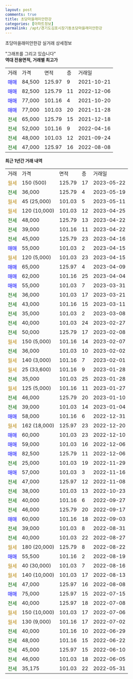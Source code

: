 ```yaml
---
layout: post
comments: true
title: 초당마을래미안한강
categories: [아파트정보]
permalink: /apt/경기도김포시장기동초당마을래미안한강
---
```


초당마을래미안한강 실거래 상세정보

<script type="text/javascript">
  google.charts.load('current', {'packages':['line', 'corechart']});
  google.charts.setOnLoadCallback(drawChart);

  function drawChart() {
    var data = new google.visualization.DataTable();
    data.addColumn('date', '거래일');
    data.addColumn('number', "매매");
    data.addColumn('number', "전세");
    data.addColumn('number', "전매");

    data.addRows([[new Date(Date.parse("2023-05-22")), null, null, null], [new Date(Date.parse("2023-05-19")), null, 36000, null], [new Date(Date.parse("2023-05-11")), null, null, null], [new Date(Date.parse("2023-04-25")), null, null, null], [new Date(Date.parse("2023-04-22")), null, 48000, null], [new Date(Date.parse("2023-04-22")), null, 39000, null], [new Date(Date.parse("2023-04-16")), null, 45000, null], [new Date(Date.parse("2023-04-15")), 55000, null, null], [new Date(Date.parse("2023-04-15")), null, null, null], [new Date(Date.parse("2023-04-09")), 65000, null, null], [new Date(Date.parse("2023-04-04")), 62000, null, null], [new Date(Date.parse("2023-03-31")), 55000, null, null], [new Date(Date.parse("2023-03-21")), null, 36000, null], [new Date(Date.parse("2023-03-11")), null, 43000, null], [new Date(Date.parse("2023-03-08")), null, 35000, null], [new Date(Date.parse("2023-02-27")), null, 40000, null], [new Date(Date.parse("2023-02-08")), null, 50000, null], [new Date(Date.parse("2023-02-07")), null, null, null], [new Date(Date.parse("2023-02-02")), null, 36000, null], [new Date(Date.parse("2023-02-01")), null, null, null], [new Date(Date.parse("2023-01-28")), null, null, null], [new Date(Date.parse("2023-01-28")), null, 35000, null], [new Date(Date.parse("2023-01-27")), null, null, null], [new Date(Date.parse("2023-01-10")), null, 46000, null], [new Date(Date.parse("2023-01-04")), null, 39000, null], [new Date(Date.parse("2022-12-31")), 58000, null, null], [new Date(Date.parse("2022-12-20")), null, null, null], [new Date(Date.parse("2022-12-10")), 60000, null, null], [new Date(Date.parse("2022-12-06")), 59000, null, null], [new Date(Date.parse("2022-12-06")), 82500, null, null], [new Date(Date.parse("2022-11-29")), null, 25000, null], [new Date(Date.parse("2022-11-16")), 57000, null, null], [new Date(Date.parse("2022-11-08")), null, 47000, null], [new Date(Date.parse("2022-10-23")), null, 38000, null], [new Date(Date.parse("2022-09-27")), null, 40000, null], [new Date(Date.parse("2022-09-17")), null, 46000, null], [new Date(Date.parse("2022-09-03")), 60000, null, null], [new Date(Date.parse("2022-08-31")), null, 39000, null], [new Date(Date.parse("2022-08-27")), null, 40000, null], [new Date(Date.parse("2022-08-22")), null, null, null], [new Date(Date.parse("2022-08-19")), 55500, null, null], [new Date(Date.parse("2022-08-16")), null, null, null], [new Date(Date.parse("2022-08-13")), null, null, null], [new Date(Date.parse("2022-08-08")), null, 47000, null], [new Date(Date.parse("2022-07-15")), 75000, null, null], [new Date(Date.parse("2022-07-08")), null, 40000, null], [new Date(Date.parse("2022-07-06")), null, null, null], [new Date(Date.parse("2022-07-02")), null, null, null], [new Date(Date.parse("2022-06-29")), null, 40000, null], [new Date(Date.parse("2022-06-22")), null, 48000, null], [new Date(Date.parse("2022-06-10")), null, 45000, null], [new Date(Date.parse("2022-06-05")), null, 46000, null], [new Date(Date.parse("2022-05-31")), null, 35175, null]]);

    var options = {
      hAxis: {
        format: 'yyyy/MM/dd'
      },    
      lineWidth: 0,
      pointsVisible: true,    
      title: '최근 1년간 유형별 실거래가 분포',
      legend: { position: 'bottom' }
    };

    var formatter = new google.visualization.NumberFormat({pattern:'###,###'} );
    formatter.format(data, 1);
    formatter.format(data, 2);
    
    setTimeout(function() {
        var chart = new google.visualization.LineChart(document.getElementById('columnchart_material'));
        chart.draw(data, (options));
        document.getElementById('loading').style.display = 'none';
    }, 200);
  }
</script>


<div id="loading" style="z-index:20; display: block; margin-left: 0px">"그래프를 그리고 있습니다"</div>
<div id="columnchart_material" style="width: 95%; margin-left: 0px; display: block"></div>
<!-- contents start -->
<b>역대 전용면적, 거래별 최고가</b>
<table class="sortable">
    <tr>
      <td>거래</td>
      <td>가격</td>
      <td>면적</td>
      <td>층</td>
      <td>거래일</td>
    </tr>
        <tr>
          <td><a style="color: blue">매매</a></td>
          <td>84,500</td>
          <td>125.97</td>
          <td>9</td>
          <td>2021-10-21</td>
        </tr>            <tr>
          <td><a style="color: blue">매매</a></td>
          <td>82,500</td>
          <td>125.79</td>
          <td>11</td>
          <td>2022-12-06</td>
        </tr>            <tr>
          <td><a style="color: blue">매매</a></td>
          <td>77,000</td>
          <td>101.16</td>
          <td>4</td>
          <td>2021-10-20</td>
        </tr>            <tr>
          <td><a style="color: blue">매매</a></td>
          <td>77,000</td>
          <td>101.03</td>
          <td>20</td>
          <td>2021-11-28</td>
        </tr>        
        <tr>
              <td><a style="color: darkgreen">전세</a></td>
              <td>65,000</td>
              <td>125.79</td>
              <td>15</td>
              <td>2021-12-18</td>
            </tr>            <tr>
              <td><a style="color: darkgreen">전세</a></td>
              <td>52,000</td>
              <td>101.16</td>
              <td>9</td>
              <td>2022-04-16</td>
            </tr>            <tr>
              <td><a style="color: darkgreen">전세</a></td>
              <td>48,000</td>
              <td>101.03</td>
              <td>12</td>
              <td>2021-09-24</td>
            </tr>            <tr>
              <td><a style="color: darkgreen">전세</a></td>
              <td>47,000</td>
              <td>125.97</td>
              <td>16</td>
              <td>2022-08-08</td>
            </tr>        
    
</table>

<b>최근 1년간 거래 내역</b>

<table class="sortable">
    <tr>
      <td>거래</td>
      <td>가격</td>
      <td>면적</td>
      <td>층</td>
      <td>거래일</td>
    </tr>
    <tr>
      <td><a style="color: darkgoldenrod">월세</a></td>
      <td>150 (500)</td>
      <td>125.79</td>
      <td>17</td>
      <td>2023-05-22</td>
    </tr>          <tr>
      <td><a style="color: darkgreen">전세</a></td>
      <td>36,000</td>
      <td>125.79</td>
      <td>4</td>
      <td>2023-05-19</td>
    </tr>          <tr>
      <td><a style="color: darkgoldenrod">월세</a></td>
      <td>45 (25,000)</td>
      <td>101.03</td>
      <td>5</td>
      <td>2023-05-11</td>
    </tr>          <tr>
      <td><a style="color: darkgoldenrod">월세</a></td>
      <td>120 (10,000)</td>
      <td>101.03</td>
      <td>12</td>
      <td>2023-04-25</td>
    </tr>          <tr>
      <td><a style="color: darkgreen">전세</a></td>
      <td>48,000</td>
      <td>125.79</td>
      <td>13</td>
      <td>2023-04-22</td>
    </tr>          <tr>
      <td><a style="color: darkgreen">전세</a></td>
      <td>39,000</td>
      <td>101.16</td>
      <td>11</td>
      <td>2023-04-22</td>
    </tr>          <tr>
      <td><a style="color: darkgreen">전세</a></td>
      <td>45,000</td>
      <td>125.79</td>
      <td>23</td>
      <td>2023-04-16</td>
    </tr>          <tr>
      <td><a style="color: blue">매매</a></td>
      <td>55,000</td>
      <td>101.03</td>
      <td>2</td>
      <td>2023-04-15</td>
    </tr>          <tr>
      <td><a style="color: darkgoldenrod">월세</a></td>
      <td>120 (5,000)</td>
      <td>101.03</td>
      <td>23</td>
      <td>2023-04-15</td>
    </tr>          <tr>
      <td><a style="color: blue">매매</a></td>
      <td>65,000</td>
      <td>125.97</td>
      <td>4</td>
      <td>2023-04-09</td>
    </tr>          <tr>
      <td><a style="color: blue">매매</a></td>
      <td>62,000</td>
      <td>101.16</td>
      <td>25</td>
      <td>2023-04-04</td>
    </tr>          <tr>
      <td><a style="color: blue">매매</a></td>
      <td>55,000</td>
      <td>101.03</td>
      <td>7</td>
      <td>2023-03-31</td>
    </tr>          <tr>
      <td><a style="color: darkgreen">전세</a></td>
      <td>36,000</td>
      <td>101.03</td>
      <td>17</td>
      <td>2023-03-21</td>
    </tr>          <tr>
      <td><a style="color: darkgreen">전세</a></td>
      <td>43,000</td>
      <td>101.16</td>
      <td>15</td>
      <td>2023-03-11</td>
    </tr>          <tr>
      <td><a style="color: darkgreen">전세</a></td>
      <td>35,000</td>
      <td>101.03</td>
      <td>2</td>
      <td>2023-03-08</td>
    </tr>          <tr>
      <td><a style="color: darkgreen">전세</a></td>
      <td>40,000</td>
      <td>101.03</td>
      <td>24</td>
      <td>2023-02-27</td>
    </tr>          <tr>
      <td><a style="color: darkgreen">전세</a></td>
      <td>50,000</td>
      <td>125.79</td>
      <td>17</td>
      <td>2023-02-08</td>
    </tr>          <tr>
      <td><a style="color: darkgoldenrod">월세</a></td>
      <td>150 (5,000)</td>
      <td>101.16</td>
      <td>14</td>
      <td>2023-02-07</td>
    </tr>          <tr>
      <td><a style="color: darkgreen">전세</a></td>
      <td>36,000</td>
      <td>101.03</td>
      <td>10</td>
      <td>2023-02-02</td>
    </tr>          <tr>
      <td><a style="color: darkgoldenrod">월세</a></td>
      <td>140 (3,000)</td>
      <td>101.16</td>
      <td>7</td>
      <td>2023-02-01</td>
    </tr>          <tr>
      <td><a style="color: darkgoldenrod">월세</a></td>
      <td>25 (33,600)</td>
      <td>101.16</td>
      <td>9</td>
      <td>2023-01-28</td>
    </tr>          <tr>
      <td><a style="color: darkgreen">전세</a></td>
      <td>35,000</td>
      <td>101.03</td>
      <td>25</td>
      <td>2023-01-28</td>
    </tr>          <tr>
      <td><a style="color: darkgoldenrod">월세</a></td>
      <td>125 (5,000)</td>
      <td>101.16</td>
      <td>11</td>
      <td>2023-01-27</td>
    </tr>          <tr>
      <td><a style="color: darkgreen">전세</a></td>
      <td>46,000</td>
      <td>125.79</td>
      <td>20</td>
      <td>2023-01-10</td>
    </tr>          <tr>
      <td><a style="color: darkgreen">전세</a></td>
      <td>39,000</td>
      <td>101.03</td>
      <td>14</td>
      <td>2023-01-04</td>
    </tr>          <tr>
      <td><a style="color: blue">매매</a></td>
      <td>58,000</td>
      <td>101.16</td>
      <td>6</td>
      <td>2022-12-31</td>
    </tr>          <tr>
      <td><a style="color: darkgoldenrod">월세</a></td>
      <td>162 (18,000)</td>
      <td>125.97</td>
      <td>23</td>
      <td>2022-12-20</td>
    </tr>          <tr>
      <td><a style="color: blue">매매</a></td>
      <td>60,000</td>
      <td>101.03</td>
      <td>23</td>
      <td>2022-12-10</td>
    </tr>          <tr>
      <td><a style="color: blue">매매</a></td>
      <td>59,000</td>
      <td>101.03</td>
      <td>16</td>
      <td>2022-12-06</td>
    </tr>          <tr>
      <td><a style="color: blue">매매</a></td>
      <td>82,500</td>
      <td>125.79</td>
      <td>11</td>
      <td>2022-12-06</td>
    </tr>          <tr>
      <td><a style="color: darkgreen">전세</a></td>
      <td>25,000</td>
      <td>101.03</td>
      <td>19</td>
      <td>2022-11-29</td>
    </tr>          <tr>
      <td><a style="color: blue">매매</a></td>
      <td>57,000</td>
      <td>101.03</td>
      <td>3</td>
      <td>2022-11-16</td>
    </tr>          <tr>
      <td><a style="color: darkgreen">전세</a></td>
      <td>47,000</td>
      <td>125.97</td>
      <td>12</td>
      <td>2022-11-08</td>
    </tr>          <tr>
      <td><a style="color: darkgreen">전세</a></td>
      <td>38,000</td>
      <td>101.03</td>
      <td>13</td>
      <td>2022-10-23</td>
    </tr>          <tr>
      <td><a style="color: darkgreen">전세</a></td>
      <td>40,000</td>
      <td>101.16</td>
      <td>6</td>
      <td>2022-09-27</td>
    </tr>          <tr>
      <td><a style="color: darkgreen">전세</a></td>
      <td>46,000</td>
      <td>125.79</td>
      <td>20</td>
      <td>2022-09-17</td>
    </tr>          <tr>
      <td><a style="color: blue">매매</a></td>
      <td>60,000</td>
      <td>101.16</td>
      <td>18</td>
      <td>2022-09-03</td>
    </tr>          <tr>
      <td><a style="color: darkgreen">전세</a></td>
      <td>39,000</td>
      <td>101.03</td>
      <td>8</td>
      <td>2022-08-31</td>
    </tr>          <tr>
      <td><a style="color: darkgreen">전세</a></td>
      <td>40,000</td>
      <td>101.03</td>
      <td>22</td>
      <td>2022-08-27</td>
    </tr>          <tr>
      <td><a style="color: darkgoldenrod">월세</a></td>
      <td>180 (20,000)</td>
      <td>125.79</td>
      <td>8</td>
      <td>2022-08-22</td>
    </tr>          <tr>
      <td><a style="color: blue">매매</a></td>
      <td>55,500</td>
      <td>101.16</td>
      <td>2</td>
      <td>2022-08-19</td>
    </tr>          <tr>
      <td><a style="color: darkgoldenrod">월세</a></td>
      <td>40 (30,000)</td>
      <td>101.03</td>
      <td>7</td>
      <td>2022-08-16</td>
    </tr>          <tr>
      <td><a style="color: darkgoldenrod">월세</a></td>
      <td>140 (10,000)</td>
      <td>101.03</td>
      <td>17</td>
      <td>2022-08-13</td>
    </tr>          <tr>
      <td><a style="color: darkgreen">전세</a></td>
      <td>47,000</td>
      <td>125.97</td>
      <td>16</td>
      <td>2022-08-08</td>
    </tr>          <tr>
      <td><a style="color: blue">매매</a></td>
      <td>75,000</td>
      <td>125.97</td>
      <td>15</td>
      <td>2022-07-15</td>
    </tr>          <tr>
      <td><a style="color: darkgreen">전세</a></td>
      <td>40,000</td>
      <td>125.97</td>
      <td>18</td>
      <td>2022-07-08</td>
    </tr>          <tr>
      <td><a style="color: darkgoldenrod">월세</a></td>
      <td>150 (10,000)</td>
      <td>101.03</td>
      <td>17</td>
      <td>2022-07-06</td>
    </tr>          <tr>
      <td><a style="color: darkgoldenrod">월세</a></td>
      <td>130 (9,000)</td>
      <td>101.16</td>
      <td>17</td>
      <td>2022-07-02</td>
    </tr>          <tr>
      <td><a style="color: darkgreen">전세</a></td>
      <td>40,000</td>
      <td>101.16</td>
      <td>10</td>
      <td>2022-06-29</td>
    </tr>          <tr>
      <td><a style="color: darkgreen">전세</a></td>
      <td>48,000</td>
      <td>101.16</td>
      <td>15</td>
      <td>2022-06-22</td>
    </tr>          <tr>
      <td><a style="color: darkgreen">전세</a></td>
      <td>45,000</td>
      <td>125.97</td>
      <td>15</td>
      <td>2022-06-10</td>
    </tr>          <tr>
      <td><a style="color: darkgreen">전세</a></td>
      <td>46,000</td>
      <td>101.03</td>
      <td>18</td>
      <td>2022-06-05</td>
    </tr>          <tr>
      <td><a style="color: darkgreen">전세</a></td>
      <td>35,175</td>
      <td>101.03</td>
      <td>22</td>
      <td>2022-05-31</td>
    </tr>      </table>
<!-- contents end -->    

